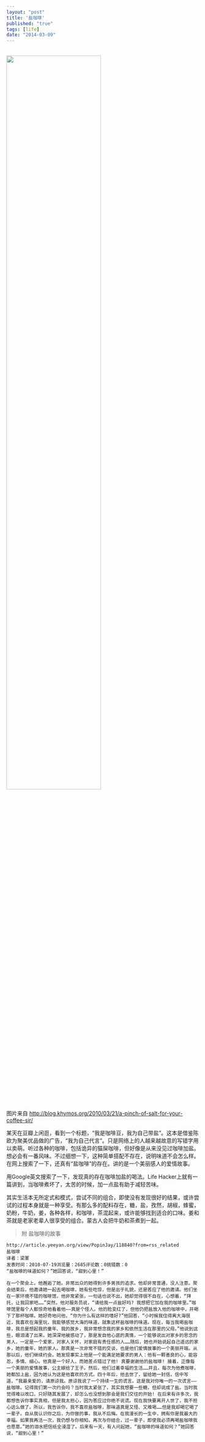 ```yaml
---
layout: "post"
title: '盐咖啡'
published: "true"
tags: [life]
date: "2014-03-09"
---
```


<br />

<img src="http://blog.khymos.org/wp-content/2010/03/espress-with-salt.jpg" width="70%" />

图片来自 http://blog.khymos.org/2010/03/21/a-pinch-of-salt-for-your-coffee-sir/

某天在豆瓣上闲逛，看到一个标题，“我是咖啡豆，我为自己带盐”。这本是借鉴陈欧为聚美优品做的广告，“我为自己代言”。只是网络上的人越来越故意的写错字用以卖萌。听过各种的咖啡，包括诡异的猫屎咖啡，但好像是从来没见过咖啡加盐。想必会有一番风味。不过细想一下，这种简单搭配不存在，说明味道不会怎么样。在网上搜索了一下，还真有“盐咖啡”的存在。讲的是一个美丽感人的爱情故事。

用Google英文搜索了一下，发现真的存在咖啡加盐的喝法。Life Hacker上就有一篇讲到，当咖啡煮坏了，太苦的时候，加一点盐有助于减轻苦味。

其实生活本无所定式和模式，尝试不同的组合，即使没有发现很好的结果，或许尝试的过程本身就是一种享受。有那么多的配料存在，糖，盐，孜然，胡椒，蜂蜜，奶粉，牛奶，姜，各种各样，和咖啡，茶混起来，或许能够找到适合的口味。姜和茶就是老家老辈人很享受的组合。蒙古人会把牛奶和茶煮到一起。

> 附 盐咖啡的故事

```
http://article.yeeyan.org/view/PopinJay/118840?from=rss_related
盐咖啡
译者：梁軍
发表时间：2010-07-19浏览量：2685评论数：0挑错数：0
“盐咖啡的味道如何？”她回答说，“甜到心里！”

在一个聚会上，他邂逅了她。非常出众的她得到许多男孩的追求。他却非常普通，没人注意。聚会结束后，他邀请她一起去喝咖啡，她有些吃惊，但是出于礼貌，还是答应了他的邀请。他们坐在一家环境不错的咖啡馆，他非常紧张，一句话也说不出，她却觉得很不自在，心想着，“拜托，让我回家吧……”突然，他对服务员说，“请给我一点盐好吗? 我想把它加在我的咖啡里。”咖啡馆里每个人都惊奇地看着他——真是个怪人。他的脸变红了，但他仍把盐放入他的咖啡中，并喝下了那杯咖啡。她好奇地问他，“你为什么有这样的嗜好?”他回答，“小时候我住得离大海很近，我喜欢在海里玩，我能够感觉大海的味道，就象这杯盐咖啡的味道。现在，每当我喝盐咖啡，我总是想起我的童年、我的故乡，我非常想念我的家乡和依然生活在那里的父母。”他说到这些，眼泪涌了出来。她深深地被感动了，那是发自他心底的真情，一个能够说出对家乡的思念的男人，一定是一个爱家，对家人关怀，对家庭有责任感的人……随后，她也开始说起自己遥远的家乡，她的童年，她的家人。那真是一次非常不错的交谈，也是他们爱情故事的一个美丽开端。从那以后，他们继续约会。她发现事实上他是一个能满足她要求的男人：他有一颗善良的心，能容忍，多情、细心。他真是一个好人，而她差点错过了他! 真要谢谢他的盐咖啡! 接着，正像每一个美丽的爱情故事，公主嫁给了王子。然后，他们过着幸福的生活……并且，每次为他煮咖啡，她都加上盐，因为她认为这是他喜欢的方式。四十年后，他去世了，留给她一封信，信中写道，“我最亲爱的，请原谅我。原谅我说了一个持续一生的谎言。这是我对你唯一的一次谎言——盐咖啡。记得我们第一次约会吗？当时我太紧张了，其实我想要一些糖，但却说成了盐。当时我觉得难以改口，只好随其发展了，却怎么也没想到那会是我们交往的开始! 在后来有许多次，我都想告诉你事实真相，但是我太担心，因为答应过你绝不说谎。现在我快要离开人世了，我不担心这么做了。所以，我告诉你，我不喜欢盐咖啡，那味道真是又怪、又难喝……但是我却喝它喝了一辈子。自从我认识你之后，为你做的事，我从不后悔。在我漫长的一生中，拥有你是我最大的幸福。如果我再活一次，我仍想与你相知，再次与你结合，过一辈子，即使我必须再喝盐咖啡我也愿意。”她的泪水把信纸全浸湿了。后来有一天，有人问起她，“盐咖啡的味道如何？”她回答说，“甜到心里！”
```